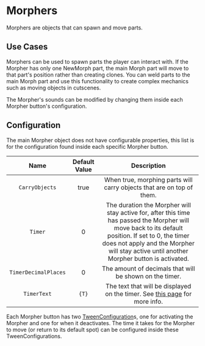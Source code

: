 # Morphers

Morphers are objects that can spawn and move parts.

## Use Cases

Morphers can be used to spawn parts the player can interact with.
If the Morpher has only one NewMorph part, the main Morph part will move to that part's position rather than creating clones. You can weld parts to the main Morph part and use this functionality to create complex mechanics such as moving objects in cutscenes.

The Morpher's sounds can be modified by changing them inside each Morpher button's configuration.

## Configuration

The main Morpher object does not have configurable properties, this list is for the configuration found inside each specific Morpher button.

| Name | Default Value | Description
|:-----:|:-----:|:-----:
| `CarryObjects` | true | When true, morphing parts will carry objects that are on top of them.
| `Timer` | 0 | The duration the Morpher will stay active for, after this time has passed the Morpher will move back to its default position. If set to 0, the timer does not apply and the Morpher will stay active until another Morpher button is activated.
| `TimerDecimalPlaces` | 0 | The amount of decimals that will be shown on the timer.
| `TimerText` | `{T}` | The text that will be displayed on the timer. See [this page](/api/ClientObjects#formatTimerText) for more info.

Each Morpher button has two [TweenConfiguration](/docs/global-configurations/tween-configurations.md)s, one for activating the Morpher and one for when it deactivates. The time it takes for the Morpher to move (or return to its default spot) can be configured inside these TweenConfigurations.
